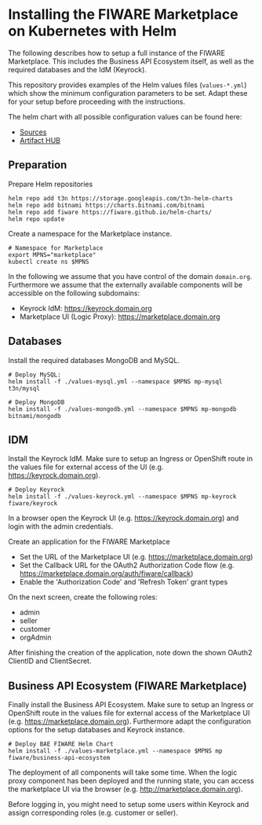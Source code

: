 # Installing the FIWARE Marketplace on Kubernetes with Helm

The following describes how to setup a full instance of the FIWARE Marketplace. This includes the 
Business API Ecosystem itself, as well as the required databases and the IdM (Keyrock).

This repository provides examples of the Helm values files (`values-*.yml`) which show the minimum configuration 
parameters to be set. Adapt these for your setup before proceeding with the instructions.

The helm chart with all possible configuration values can be found here:
* [Sources](https://github.com/FIWARE/helm-charts/tree/main/charts/business-api-ecosystem)
* [Artifact HUB](https://artifacthub.io/packages/helm/fiware/business-api-ecosystem)



## Preparation

Prepare Helm repositories
```shell
helm repo add t3n https://storage.googleapis.com/t3n-helm-charts
helm repo add bitnami https://charts.bitnami.com/bitnami
helm repo add fiware https://fiware.github.io/helm-charts/
helm repo update
```

Create a namespace for the Marketplace instance.
```shell
# Namespace for Marketplace
export MPNS="marketplace"
kubectl create ns $MPNS
```

In the following we assume that you have control of the domain `domain.org`. Furthermore we assume 
that the externally available components will be accessible on the following subdomains:
* Keyrock IdM: https://keyrock.domain.org
* Marketplace UI (Logic Proxy): https://marketplace.domain.org



## Databases

Install the required databases MongoDB and MySQL. 
```shell
# Deploy MySQL:
helm install -f ./values-mysql.yml --namespace $MPNS mp-mysql t3n/mysql

# Deploy MongoDB
helm install -f ./values-mongodb.yml --namespace $MPNS mp-mongodb bitnami/mongodb
```



## IDM

Install the Keyrock IdM. Make sure to setup an Ingress or OpenShift route in the values file for external 
access of the UI (e.g. https://keyrock.domain.org).
```shell
# Deploy Keyrock
helm install -f ./values-keyrock.yml --namespace $MPNS mp-keyrock fiware/keyrock
```

In a browser open the Keyrock UI (e.g. https://keyrock.domain.org) and login with the admin credentials.

Create an application for the FIWARE Marketplace
* Set the URL of the Marketplace UI (e.g. https://marketplace.domain.org)
* Set the Callback URL for the OAuth2 Authorization Code flow (e.g. https://marketplace.domain.org/auth/fiware/callback)
* Enable the 'Authorization Code' and 'Refresh Token' grant types

On the next screen, create the following roles:
* admin
* seller
* customer
* orgAdmin

After finishing the creation of the application, note down the shown OAuth2 ClientID and ClientSecret.



## Business API Ecosystem (FIWARE Marketplace)

Finally install the Business API Ecosystem. Make sure to setup an Ingress or OpenShift route in the values file for external 
access of the Marketplace UI (e.g. https://marketplace.domain.org). Furthermore adapt the configuration options for 
the setup databases and Keyrock instance.
```shell
# Deploy BAE FIWARE Helm Chart
helm install -f ./values-marketplace.yml --namespace $MPNS mp fiware/business-api-ecosystem
```

The deployment of all components will take some time. When the logic proxy component has been deployed and the running state, 
you can access the marketplace UI via the browser (e.g. http://marketplace.domain.org).

Before logging in, you might need to setup some users within Keyrock and assign corresponding roles (e.g. customer or seller).

